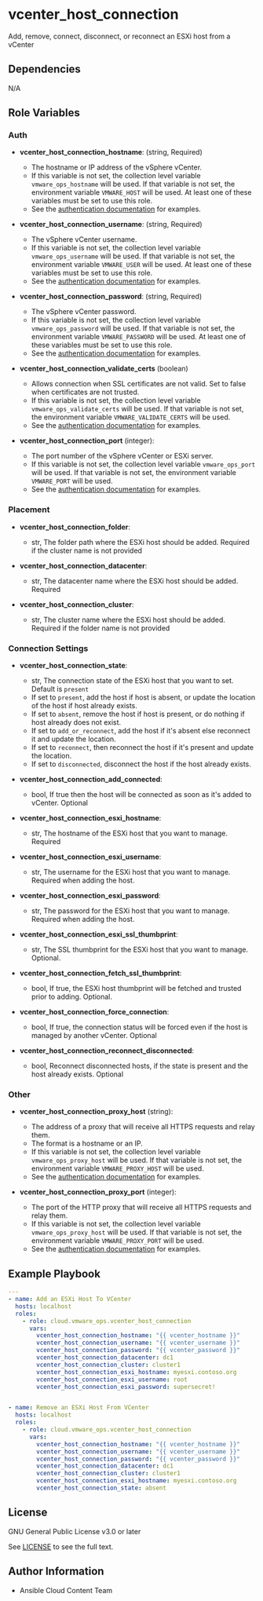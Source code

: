 # vcenter_host_connection

Add, remove, connect, disconnect, or reconnect an ESXi host from a vCenter

## Dependencies

N/A

## Role Variables

### Auth

- **vcenter_host_connection_hostname**: (string, Required)
  - The hostname or IP address of the vSphere vCenter.
  - If this variable is not set, the collection level variable `vmware_ops_hostname` will be used. If that variable is not set, the environment variable `VMWARE_HOST` will be used. At least one of these variables must be set to use this role.
  - See the [authentication documentation](https://github.com/redhat-cop/cloud.vmware_ops/blob/main/docs/authentication.md) for examples.

- **vcenter_host_connection_username**: (string, Required)
  - The vSphere vCenter username.
  - If this variable is not set, the collection level variable `vmware_ops_username` will be used. If that variable is not set, the environment variable `VMWARE_USER` will be used. At least one of these variables must be set to use this role.
  - See the [authentication documentation](https://github.com/redhat-cop/cloud.vmware_ops/blob/main/docs/authentication.md) for examples.

- **vcenter_host_connection_password**: (string, Required)
  - The vSphere vCenter password.
  - If this variable is not set, the collection level variable `vmware_ops_password` will be used. If that variable is not set, the environment variable `VMWARE_PASSWORD` will be used. At least one of these variables must be set to use this role.
  - See the [authentication documentation](https://github.com/redhat-cop/cloud.vmware_ops/blob/main/docs/authentication.md) for examples.

- **vcenter_host_connection_validate_certs** (boolean)
  - Allows connection when SSL certificates are not valid. Set to false when certificates are not trusted.
  - If this variable is not set, the collection level variable `vmware_ops_validate_certs` will be used. If that variable is not set, the environment variable `VMWARE_VALIDATE_CERTS` will be used.
  - See the [authentication documentation](https://github.com/redhat-cop/cloud.vmware_ops/blob/main/docs/authentication.md) for examples.

- **vcenter_host_connection_port** (integer):
  - The port number of the vSphere vCenter or ESXi server.
  - If this variable is not set, the collection level variable `vmware_ops_port` will be used. If that variable is not set, the environment variable `VMWARE_PORT` will be used.
  - See the [authentication documentation](https://github.com/redhat-cop/cloud.vmware_ops/blob/main/docs/authentication.md) for examples.

### Placement
- **vcenter_host_connection_folder**:
  - str, The folder path where the ESXi host should be added. Required if the cluster name is not provided

- **vcenter_host_connection_datacenter**:
  - str, The datacenter name where the ESXi host should be added. Required

- **vcenter_host_connection_cluster**:
  - str, The cluster name where the ESXi host should be added. Required if the folder name is not provided

### Connection Settings
- **vcenter_host_connection_state**:
  - str, The connection state of the ESXi host that you want to set. Default is `present`
  - If set to `present`, add the host if host is absent, or update the location of the host if host already exists.
  - If set to `absent`, remove the host if host is present, or do nothing if host already does not exist.
  - If set to `add_or_reconnect`, add the host if it's absent else reconnect it and update the location.
  - If set to `reconnect`, then reconnect the host if it's present and update the location.
  - If set to `disconnected`, disconnect the host if the host already exists.

- **vcenter_host_connection_add_connected**:
  - bool, If true then the host will be connected as soon as it's added to vCenter. Optional

- **vcenter_host_connection_esxi_hostname**:
  - str, The hostname of the ESXi host that you want to manage. Required

- **vcenter_host_connection_esxi_username**:
  - str, The username for the ESXi host that you want to manage. Required when adding the host.

- **vcenter_host_connection_esxi_password**:
  - str, The password for the ESXi host that you want to manage. Required when adding the host.

- **vcenter_host_connection_esxi_ssl_thumbprint**:
  - str, The SSL thumbprint for the ESXi host that you want to manage. Optional.

- **vcenter_host_connection_fetch_ssl_thumbprint**:
  - bool, If true, the ESXi host thumbprint will be fetched and trusted prior to adding. Optional.

- **vcenter_host_connection_force_connection**:
  - bool, If true, the connection status will be forced even if the host is managed by another vCenter. Optional

- **vcenter_host_connection_reconnect_disconnected**:
  - bool, Reconnect disconnected hosts, if the state is present and the host already exists. Optional

### Other
- **vcenter_host_connection_proxy_host** (string):
  - The address of a proxy that will receive all HTTPS requests and relay them.
  - The format is a hostname or an IP.
  - If this variable is not set, the collection level variable `vmware_ops_proxy_host` will be used. If that variable is not set, the environment variable `VMWARE_PROXY_HOST` will be used.
  - See the [authentication documentation](https://github.com/redhat-cop/cloud.vmware_ops/blob/main/docs/authentication.md) for examples.

- **vcenter_host_connection_proxy_port** (integer):
  - The port of the HTTP proxy that will receive all HTTPS requests and relay them.
  - If this variable is not set, the collection level variable `vmware_ops_proxy_host` will be used. If that variable is not set, the environment variable `VMWARE_PROXY_PORT` will be used.
  - See the [authentication documentation](https://github.com/redhat-cop/cloud.vmware_ops/blob/main/docs/authentication.md) for examples.


## Example Playbook
```yaml
---
- name: Add an ESXi Host To VCenter
  hosts: localhost
  roles:
    - role: cloud.vmware_ops.vcenter_host_connection
      vars:
        vcenter_host_connection_hostname: "{{ vcenter_hostname }}"
        vcenter_host_connection_username: "{{ vcenter_username }}"
        vcenter_host_connection_password: "{{ vcenter_password }}"
        vcenter_host_connection_datacenter: dc1
        vcenter_host_connection_cluster: cluster1
        vcenter_host_connection_esxi_hostname: myesxi.contoso.org
        vcenter_host_connection_esxi_username: root
        vcenter_host_connection_esxi_password: supersecret!


- name: Remove an ESXi Host From VCenter
  hosts: localhost
  roles:
    - role: cloud.vmware_ops.vcenter_host_connection
      vars:
        vcenter_host_connection_hostname: "{{ vcenter_hostname }}"
        vcenter_host_connection_username: "{{ vcenter_username }}"
        vcenter_host_connection_password: "{{ vcenter_password }}"
        vcenter_host_connection_datacenter: dc1
        vcenter_host_connection_cluster: cluster1
        vcenter_host_connection_esxi_hostname: myesxi.contoso.org
        vcenter_host_connection_state: absent
```

License
-------

GNU General Public License v3.0 or later

See [LICENSE](https://github.com/ansible-collections/cloud.aws_troubleshooting/blob/main/LICENSE) to see the full text.

Author Information
------------------

- Ansible Cloud Content Team
